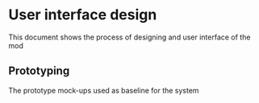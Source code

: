 # User interface design

This document shows the process of designing and user interface of the mod

## Prototyping

The prototype mock-ups used as baseline for the system